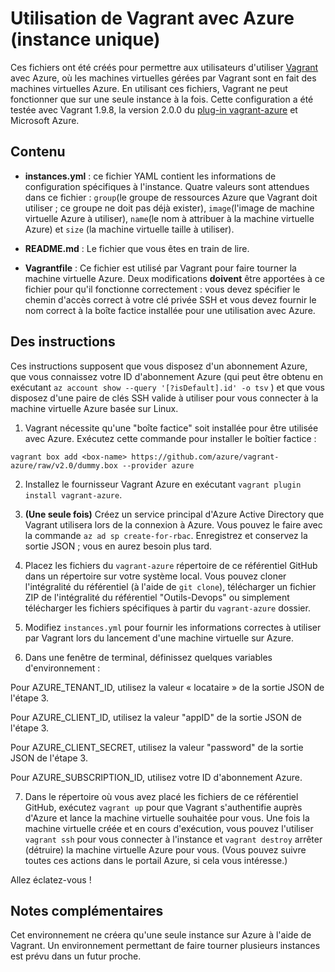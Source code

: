 # Utilisation de Vagrant avec Azure (instance unique)

Ces fichiers ont été créés pour permettre aux utilisateurs d'utiliser [Vagrant](http://www.vagrantup.com) avec Azure, où les machines virtuelles gérées par Vagrant sont en fait des machines virtuelles Azure. En utilisant ces fichiers, Vagrant ne peut fonctionner que sur une seule instance à la fois. Cette configuration a été testée avec Vagrant 1.9.8, la version 2.0.0 du [plug-in vagrant-azure](https://github.com/azure/vagrant-azure) et Microsoft Azure.

## Contenu
* **instances.yml** : ce fichier YAML contient les informations de configuration spécifiques à l'instance. Quatre valeurs sont attendues dans ce fichier : `group`(le groupe de ressources Azure que Vagrant doit utiliser ; ce groupe ne doit pas déjà exister), `image`(l'image de machine virtuelle Azure à utiliser), `name`(le nom à attribuer à la machine virtuelle Azure) et `size` (la machine virtuelle taille à utiliser).

* **README.md** : Le fichier que vous êtes en train de lire.

* **Vagrantfile** : Ce fichier est utilisé par Vagrant pour faire tourner la machine virtuelle Azure. Deux modifications **doivent** être apportées à ce fichier pour qu'il fonctionne correctement : vous devez spécifier le chemin d'accès correct à votre clé privée SSH et vous devez fournir le nom correct à la boîte factice installée pour une utilisation avec Azure.

## Des instructions
Ces instructions supposent que vous disposez d'un abonnement Azure, que vous connaissez votre ID d'abonnement Azure (qui peut être obtenu en exécutant `az account show --query '[?isDefault].id' -o tsv` ) et que vous disposez d'une paire de clés SSH valide à utiliser pour vous connecter à la machine virtuelle Azure basée sur Linux.

1. Vagrant nécessite qu'une "boîte factice" soit installée pour être utilisée avec Azure. Exécutez cette commande pour installer le boîtier factice :

 `vagrant box add <box-name> https://github.com/azure/vagrant-azure/raw/v2.0/dummy.box --provider azure`
 
2. Installez le fournisseur Vagrant Azure en exécutant `vagrant plugin install vagrant-azure`.

3. __(Une seule fois)__ Créez un service principal d'Azure Active Directory que Vagrant utilisera lors de la connexion à Azure. Vous pouvez le faire avec la commande `az ad sp create-for-rbac`. Enregistrez et conservez la sortie JSON ; vous en aurez besoin plus tard.

4. Placez les fichiers du `vagrant-azure` répertoire de ce référentiel GitHub dans un répertoire sur votre système local. Vous pouvez cloner l'intégralité du référentiel (à l'aide de `git clone`), télécharger un fichier ZIP de l'intégralité du référentiel "Outils-Devops" ou simplement télécharger les fichiers spécifiques à partir du `vagrant-azure` dossier.

5. Modifiez `instances.yml` pour fournir les informations correctes à utiliser par Vagrant lors du lancement d'une machine virtuelle sur Azure.

6. Dans une fenêtre de terminal, définissez quelques variables d'environnement :

  Pour AZURE_TENANT_ID, utilisez la valeur « locataire » de la sortie JSON de l'étape 3.

  Pour AZURE_CLIENT_ID, utilisez la valeur "appID" de la sortie JSON de l'étape 3.

  Pour AZURE_CLIENT_SECRET, utilisez la valeur "password" de la sortie JSON de l'étape 3.

  Pour AZURE_SUBSCRIPTION_ID, utilisez votre ID d'abonnement Azure.

7. Dans le répertoire où vous avez placé les fichiers de ce référentiel GitHub, exécutez `vagrant up` pour que Vagrant s'authentifie auprès d'Azure et lance la machine virtuelle souhaitée pour vous. Une fois la machine virtuelle créée et en cours d'exécution, vous pouvez l'utiliser `vagrant ssh` pour vous connecter à l'instance et `vagrant destroy` arrêter (détruire) la machine virtuelle Azure pour vous. (Vous pouvez suivre toutes ces actions dans le portail Azure, si cela vous intéresse.)

Allez éclatez-vous !

## Notes complémentaires
Cet environnement ne créera qu'une seule instance sur Azure à l'aide de Vagrant. Un environnement permettant de faire tourner plusieurs instances est prévu dans un futur proche.
